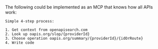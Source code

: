 The following could be implemented as an MCP that knows how all APIs work:

```
Simple 4-step process:

1. Get context from openapisearch.com
2. Look up oapis.org/slop/{providerId}
3. Choose operation oapis.org/summary/{providerId}/{idOrRoute}
4. Write code
```
